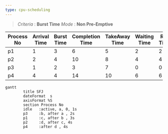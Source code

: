 ```yaml
---
type: cpu-scheduling
---
```


> *Criteria* : **Burst Time**
> *Mode* : **Non Pre-Emptive**

|**Process No** | **Arrival Time** |  **Burst Time** |  **Completion Time** | **TakeAway Time** | **Waiting Time** | **Res Time** |
| - | - | - | - | - | - | - |
| p1 | 1 | 3 | 6 | 5 | 2 | 2 |
| p2 | 2 | 4 | 10 | 8 | 4 | 4 |
| p3 | 1 | 2 | 3 | 7 | 0 | 0 |
| p4 | 4 | 4 | 14 | 10 | 6 | 6 |
```mermaid
gantt
        title SFJ
        dateFormat  s
        axisFormat %S
        section Process No
        idle   :active, a, 0, 1s
        p3     :b, after a , 2s
        p1     :c, after b , 3s
        p2     :d, after c, 4s
        p4     :after d , 4s
```

